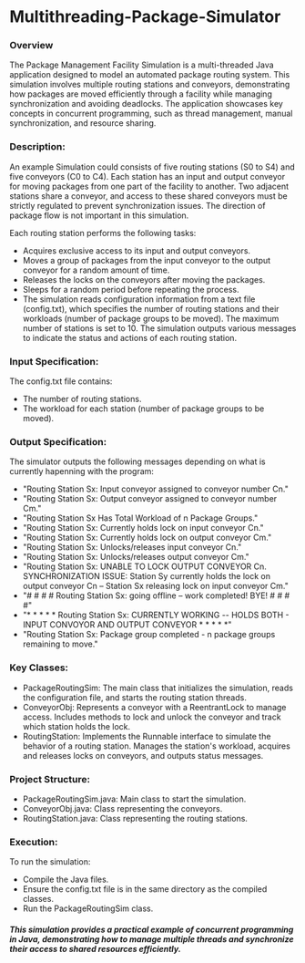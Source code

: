 # Multithreading-Package-Simulator

### Overview
The Package Management Facility Simulation is a multi-threaded Java application designed to model an automated package routing system. This simulation involves multiple routing stations and conveyors, demonstrating how packages are moved efficiently through a facility while managing synchronization and avoiding deadlocks. The application showcases key concepts in concurrent programming, such as thread management, manual synchronization, and resource sharing.

### Description:
An example Simulation could consists of five routing stations (S0 to S4) and five conveyors (C0 to C4). Each station has an input and output conveyor for moving packages from one part of the facility to another. Two adjacent stations share a conveyor, and access to these shared conveyors must be strictly regulated to prevent synchronization issues. The direction of package flow is not important in this simulation.

Each routing station performs the following tasks:

- Acquires exclusive access to its input and output conveyors.
- Moves a group of packages from the input conveyor to the output conveyor for a random amount of time.
- Releases the locks on the conveyors after moving the packages.
- Sleeps for a random period before repeating the process.
- The simulation reads configuration information from a text file (config.txt), which specifies the number of routing stations and their workloads (number of package groups to be moved). The maximum number of stations is set to 10. The simulation outputs various messages to indicate the status and actions of each routing station.

### Input Specification:
The config.txt file contains:
- The number of routing stations.
- The workload for each station (number of package groups to be moved).

### Output Specification:
The simulator outputs the following messages depending on what is currently hapenning with the program:

- "Routing Station Sx: Input conveyor assigned to conveyor number Cn."
- "Routing Station Sx: Output conveyor assigned to conveyor number Cm."
- "Routing Station Sx Has Total Workload of n Package Groups."
- "Routing Station Sx: Currently holds lock on input conveyor Cn."
- "Routing Station Sx: Currently holds lock on output conveyor Cm."
- "Routing Station Sx: Unlocks/releases input conveyor Cn."
- "Routing Station Sx: Unlocks/releases output conveyor Cm."
- "Routing Station Sx: UNABLE TO LOCK OUTPUT CONVEYOR Cn. SYNCHRONIZATION ISSUE: Station Sy currently holds the lock on output conveyor Cn – Station Sx releasing lock on input conveyor Cm."
- "# # # # Routing Station Sx: going offline – work completed! BYE! # # # #"
- "* * * * * Routing Station Sx: CURRENTLY WORKING --  HOLDS BOTH - INPUT CONVOYOR AND OUTPUT CONVEYOR * * * * *"
- "Routing Station Sx: Package group completed - n package groups remaining to move."

### Key Classes:
- PackageRoutingSim: The main class that initializes the simulation, reads the configuration file, and starts the routing station threads.
- ConveyorObj: Represents a conveyor with a ReentrantLock to manage access. Includes methods to lock and unlock the conveyor and track which station holds the lock.
- RoutingStation: Implements the Runnable interface to simulate the behavior of a routing station. Manages the station's workload, acquires and releases locks on conveyors, and outputs status messages.

### Project Structure:
- PackageRoutingSim.java: Main class to start the simulation.
- ConveyorObj.java: Class representing the conveyors.
- RoutingStation.java: Class representing the routing stations.

### Execution:
To run the simulation:

- Compile the Java files.
- Ensure the config.txt file is in the same directory as the compiled classes.
- Run the PackageRoutingSim class.

##### *This simulation provides a practical example of concurrent programming in Java, demonstrating how to manage multiple threads and synchronize their access to shared resources efficiently.*
